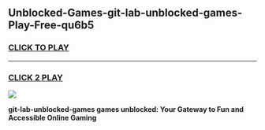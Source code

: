 
## Unblocked-Games-git-lab-unblocked-games-Play-Free-qu6b5
<h3>
<a href="https://premium76.site?title=git-lab-unblocked-games&ref=20A">CLICK TO PLAY</a></h3>
<hr>

<h3>
<a href="https://premium76.site?title=git-lab-unblocked-games&ref=20A">CLICK 2 PLAY</a>
  
</h3>

<a href="https://premium76.site?title=git-lab-unblocked-games&ref=20A"><img src="https://clearcache.store/games.png"></a>


**git-lab-unblocked-games games unblocked: Your Gateway to Fun and Accessible Online Gaming**
